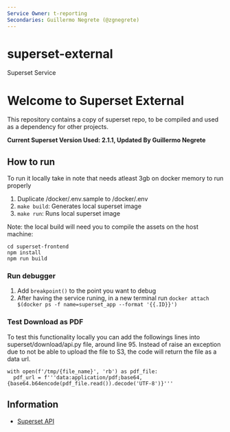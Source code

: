 ```yaml
---
Service Owner: t-reporting
Secondaries: Guillermo Negrete (@zgnegrete)
---
```

# superset-external
Superset Service
<!--
Licensed to the Apache Software Foundation (ASF) under one
or more contributor license agreements.  See the NOTICE file
distributed with this work for additional information
regarding copyright ownership.  The ASF licenses this file
to you under the Apache License, Version 2.0 (the
"License"); you may not use this file except in compliance
with the License.  You may obtain a copy of the License at

  http://www.apache.org/licenses/LICENSE-2.0

Unless required by applicable law or agreed to in writing,
software distributed under the License is distributed on an
"AS IS" BASIS, WITHOUT WARRANTIES OR CONDITIONS OF ANY
KIND, either express or implied.  See the License for the
specific language governing permissions and limitations
under the License.
-->

# Welcome to Superset External

This repository contains a copy of superset repo, to be compiled and used as a dependency for other projects.

**Current Superset Version Used: 2.1.1, Updated By Guillermo Negrete**

## How to run

To run it locally take in note that needs atleast 3gb on docker memory to run properly

1. Duplicate /docker/.env.sample to /docker/.env
2. `make build`: Generates local superset image
3. `make run`: Runs local superset image

Note: the local build will need you to compile the assets on the host machine:

```
cd superset-frontend
npm install
npm run build
```

### Run debugger

1. Add `breakpoint()` to the point you want to debug
2. After having the service runing, in a new terminal run `docker attach $(docker ps -f name=superset_app --format '{{.ID}}')`


### Test Download as PDF

To test this functionality locally you can add the followings lines into superset/download/api.py file, around line 95. Instead of raise an exception due to not be able to upload the file to S3, the code will return the file as a data url.
```
with open(f'/tmp/{file_name}', 'rb') as pdf_file:
  pdf_url = f'''data:application/pdf;base64,{base64.b64encode(pdf_file.read()).decode('UTF-8')}'''
```

## Information

- [Superset API](https://superset.apache.org/docs/rest-api)
